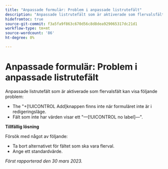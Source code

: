 ```yaml
---
title: "Anpassade formulär: Problem i anpassade listrutefält"
description: "Anpassade listrutefält som är aktiverade som flervalsfält kan visa problemen."
hidefromtoc: true
source-git-commit: f3a5fa9f863c670d56c8d8dea929065317dc21d1
workflow-type: tm+mt
source-wordcount: '86'
ht-degree: 0%

---
```



# Anpassade formulär: Problem i anpassade listrutefält

Anpassade listrutefält som är aktiverade som flervalsfält kan visa följande problem:

* The &quot;+[!UICONTROL Add]knappen finns inte när formuläret inte är i redigeringsläge.
* Fält som inte har värden visar ett &quot;—[!UICONTROL no label]—&quot;.

**Tillfällig lösning**

Försök med något av följande:

* Ta bort alternativet för fältet som ska vara flerval.
* Ange ett standardvärde.

_Först rapporterad den 30 mars 2023._

